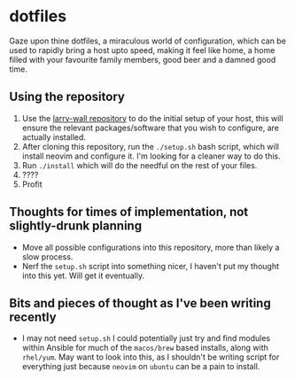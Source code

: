 # dotfiles

Gaze upon thine dotfiles, a miraculous world of configuration, which can be used to rapidly bring a host upto speed, making it feel like home, a home filled with your favourite family members, good beer and a damned good time.

## Using the repository
1. Use the [larry-wall repository](https://github.com/JohnVonNeumann/larry-wall) to do the initial setup of your host, this will ensure the relevant packages/software that you wish to configure, are actually installed.
2. After cloning this repository, run the `./setup.sh` bash script, which will install neovim and configure it. I'm looking for a cleaner way to do this.
3. Run `./install` which will do the needful on the rest of your files.
4. ????
5. Profit

## Thoughts for times of implementation, not slightly-drunk planning

* Move all possible configurations into this repository, more than likely a slow process.
* Nerf the `setup.sh` script into something nicer, I haven't put my thought into this yet. Will get it eventually.

## Bits and pieces of thought as I've been writing recently
* I may not need `setup.sh` I could potentially just try and find modules within Ansible for much of the `macos/brew` based installs, along with `rhel/yum`. May want to look into this, as I shouldn't be writing script for everything just because `neovim` on `ubuntu` can be a pain to install.
